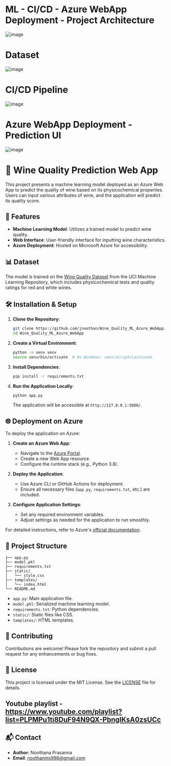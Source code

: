 # ML - CI/CD - Azure WebApp Deployment - Project Architecture

![image](https://github.com/user-attachments/assets/81cd27d8-6001-4d4a-a7d4-09210d5bf777)

# Dataset

![image](https://github.com/user-attachments/assets/27161b83-0c51-4323-bfae-cec659f1004e)

# CI/CD Pipeline

![image](https://github.com/user-attachments/assets/d6532373-7aa2-4921-be1e-4701026c4ddf)

# Azure WebApp Deployment - Prediction UI

![image](https://github.com/user-attachments/assets/9ca6efc8-f17d-4510-99cf-d92546c38bdd)


# 🍷 Wine Quality Prediction Web App

This project presents a machine learning model deployed as an Azure Web App to predict the quality of wine based on its physicochemical properties. Users can input various attributes of wine, and the application will predict its quality score.

## 🚀 Features

- **Machine Learning Model**: Utilizes a trained model to predict wine quality.
- **Web Interface**: User-friendly interface for inputting wine characteristics.
- **Azure Deployment**: Hosted on Microsoft Azure for accessibility.

## 📊 Dataset

The model is trained on the [Wine Quality Dataset](https://archive.ics.uci.edu/ml/datasets/Wine+Quality) from the UCI Machine Learning Repository, which includes physicochemical tests and quality ratings for red and white wines.

## 🛠️ Installation & Setup

1. **Clone the Repository**:
   ```bash
   git clone https://github.com/jnoothan/Wine_Quality_ML_Azure_WebApp.git
   cd Wine_Quality_ML_Azure_WebApp
   ```

2. **Create a Virtual Environment**:
   ```bash
   python -m venv venv
   source venv/bin/activate  # On Windows: venv\Scripts\activate
   ```

3. **Install Dependencies**:
   ```bash
   pip install -r requirements.txt
   ```

4. **Run the Application Locally**:
   ```bash
   python app.py
   ```

   The application will be accessible at `http://127.0.0.1:5000/`.

## 🌐 Deployment on Azure

To deploy the application on Azure:

1. **Create an Azure Web App**:
   - Navigate to the [Azure Portal](https://portal.azure.com/).
   - Create a new Web App resource.
   - Configure the runtime stack (e.g., Python 3.8).

2. **Deploy the Application**:
   - Use Azure CLI or GitHub Actions for deployment.
   - Ensure all necessary files (`app.py`, `requirements.txt`, etc.) are included.

3. **Configure Application Settings**:
   - Set any required environment variables.
   - Adjust settings as needed for the application to run smoothly.

For detailed instructions, refer to Azure's [official documentation](https://docs.microsoft.com/en-us/azure/app-service/quickstart-python).

## 📁 Project Structure

```
├── app.py
├── model.pkl
├── requirements.txt
├── static/
│   └── style.css
├── templates/
│   └── index.html
└── README.md
```

- `app.py`: Main application file.
- `model.pkl`: Serialized machine learning model.
- `requirements.txt`: Python dependencies.
- `static/`: Static files like CSS.
- `templates/`: HTML templates.

## 🤝 Contributing

Contributions are welcome! Please fork the repository and submit a pull request for any enhancements or bug fixes.

## 📄 License

This project is licensed under the MIT License. See the [LICENSE](LICENSE) file for details.

## Youtube playlist - https://www.youtube.com/playlist?list=PLPMPu1ti8DuF94N9QX-PbngIKsA0zsUCc

## 📬 Contact

- **Author**: Noothana Prasanna  
- **Email**: [noothanms998@gmail.com](mailto:noothanms998@gmail.com)
